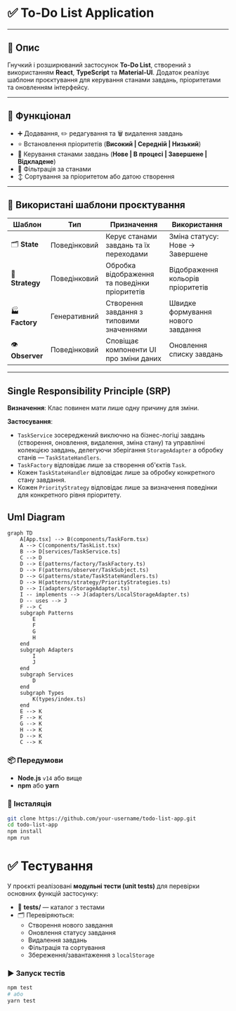 # ✅ To-Do List Application
---

## 📌 Опис

Гнучкий і розширюваний застосунок **To-Do List**, створений з використанням **React**, **TypeScript** та **Material-UI**. Додаток реалізує шаблони проєктування для керування станами завдань, пріоритетами та оновленням інтерфейсу.

---

## 🚀 Функціонал

- ➕ Додавання, ✏️ редагування та 🗑️ видалення завдань
- ⭐ Встановлення пріоритетів (**Високий | Середній | Низький**)
- 🔄 Керування станами завдань (**Нове | В процесі | Завершене | Відкладене**)
- 🔎 Фільтрація за станами
- ↕️ Сортування за пріоритетом або датою створення

---

## 🧩 Використані шаблони проєктування

| Шаблон        | Тип            | Призначення                                                      | Використання                         |
|---------------|----------------|-------------------------------------------------------------------|--------------------------------------|
| 🗂 **State**  | Поведінковий   | Керує станами завдань та їх переходами                           | Зміна статусу: Нове → Завершене     |
| 🎨 **Strategy** | Поведінковий | Обробка відображення та поведінки пріоритетів                    | Відображення кольорів пріоритетів   |
| 🏭 **Factory** | Генеративний  | Створення завдання з типовими значеннями                         | Швидке формування нового завдання   |
| 👁 **Observer** | Поведінковий | Сповіщає компоненти UI про зміни даних                           | Оновлення списку завдань            |

---

## Single Responsibility Principle (SRP)

**Визначення**:  Клас повинен мати лише одну причину для зміни.

**Застосування**: 
*   `TaskService` зосереджений виключно на бізнес-логіці завдань (створення, оновлення, видалення, зміна стану) та управлінні колекцією завдань, делегуючи зберігання `StorageAdapter` а обробку станів —  `TaskStateHandlers`.
*   `TaskFactory` відповідає лише за створення об'єктів `Task`.
*   Кожен `TaskStateHandler` відповідає лише за обробку конкретного стану завдання.
*   Кожен `PriorityStrategy` відповідає лише за визначення поведінки для конкретного рівня пріоритету.

## Uml Diagram 

```mermaid
graph TD
    A[App.tsx] --> B(components/TaskForm.tsx)
    A --> C(components/TaskList.tsx)
    B --> D[services/TaskService.ts]
    C --> D
    D --> E(patterns/factory/TaskFactory.ts)
    D --> F(patterns/observer/TaskSubject.ts)
    D --> G(patterns/state/TaskStateHandlers.ts)
    D --> H(patterns/strategy/PriorityStrategies.ts)
    D --> I(adapters/StorageAdapter.ts)
    I -- implements --> J(adapters/LocalStorageAdapter.ts)
    D -- uses --> J
    F --> C
    subgraph Patterns
        E
        F
        G
        H
    end
    subgraph Adapters
        I
        J
    end
    subgraph Services
        D
    end
    subgraph Types
        K(types/index.ts)
    end
    E --> K
    F --> K
    G --> K
    H --> K
    D --> K
    C --> K
```


### 📦 Передумови

- **Node.js** `v14` або вище
- **npm** або **yarn**

### 🔧 Інсталяція

```bash
git clone https://github.com/your-username/todo-list-app.git
cd todo-list-app
npm install
npm run
```
# ✅ Тестування

У проєкті реалізовані **модульні тести (unit tests)** для перевірки основних функцій застосунку:

- 📂 **tests/** — каталог з тестами
- 🗂️ Перевіряються:
  - Створення нового завдання
  - Оновлення статусу завдання
  - Видалення завдань
  - Фільтрація та сортування
  - Збереження/завантаження з `localStorage`

### ▶️ Запуск тестів

```bash
npm test
# або
yarn test
